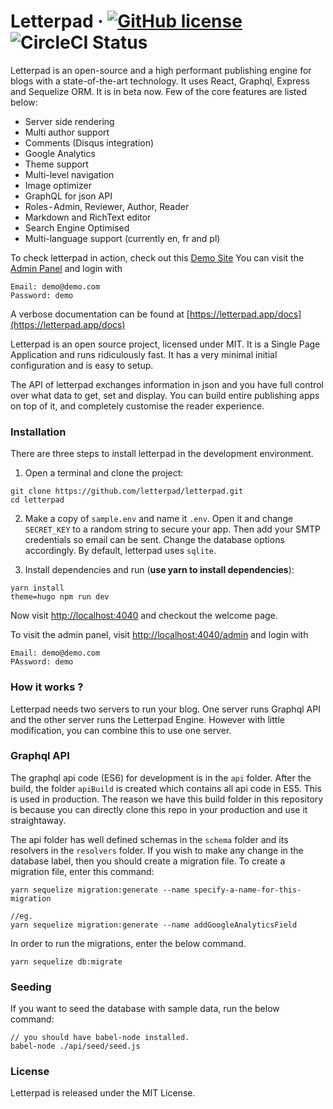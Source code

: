 # Letterpad &middot; [![GitHub license](https://img.shields.io/badge/license-MIT-blue.svg)](https://github.com/ajaxtown/letterpad/blob/master/LICENSE) ![CircleCI Status](https://circleci.com/gh/ajaxtown/letterpad.svg?style=shield&circle-token=:circle-token)

Letterpad is an open-source and a high performant publishing engine for blogs with a state-of-the-art technology. It uses React, Graphql, Express and Sequelize ORM. It is in beta now. Few of the core features are listed below:


- Server side rendering
- Multi author support
- Comments (Disqus integration)
- Google Analytics
- Theme support
- Multi-level navigation
- Image optimizer 
- GraphQL for json API
- Roles - Admin, Reviewer, Author, Reader
- Markdown and RichText editor
- Search Engine Optimised
- Multi-language support (currently en, fr and pl)


To check letterpad in action, check out this [Demo Site](https://letterpad.app/demo)
You can visit the [Admin Panel](https://letterpad.app/demo/admin/login) and login with 
```
Email: demo@demo.com
Password: demo
```

A verbose documentation can be found at [https://letterpad.app/docs](https://letterpad.app/docs)

Letterpad is an open source project, licensed under MIT. It is a Single Page Application and runs ridiculously fast. It has a very minimal initial configuration and is easy to setup.

The API of letterpad exchanges information in json and you have full control over what data to get, set and display. You can build entire publishing apps on top of it, and completely customise the reader experience.

### Installation

There are three steps to install letterpad in the development environment.

1.  Open a terminal and clone the project:

```
git clone https://github.com/letterpad/letterpad.git
cd letterpad
```

2.  Make a copy of `sample.env` and name it `.env`. Open it and change `SECRET_KEY` to a random string to secure your app. Then add your SMTP credentials so email can be sent. Change the database options accordingly. By default, letterpad uses `sqlite`.

3.  Install dependencies and run (**use yarn to install dependencies**):

```
yarn install
theme=hugo npm run dev
```

Now visit [http://localhost:4040](http://localhost:4040) and checkout the welcome page.

To visit the admin panel, visit [http://localhost:4040/admin](http://localhost:4040/admin) and login with 
```
Email: demo@demo.com 
PAssword: demo
```
### How it works ?
Letterpad needs two servers to run your blog. One server runs Graphql API and the other server runs the Letterpad Engine. However with little modification, you can combine this to use one server.



### Graphql API

The graphql api code (ES6) for development is in the `api` folder. After the build, the folder `apiBuild` is created which contains all api code in ES5. This is used in production. The reason we have this build folder in this repository is because you can directly clone this repo in your production and use it straightaway.

The api folder has well defined schemas in the `schema` folder and its resolvers in the `resolvers` folder. If you wish to make any change in the database label, then you should create a migration file. To create a migration file, enter this command:

```
yarn sequelize migration:generate --name specify-a-name-for-this-migration

//eg.
yarn sequelize migration:generate --name addGoogleAnalyticsField
```

In order to run the migrations, enter the below command.

```
yarn sequelize db:migrate
```

### Seeding

If you want to seed the database with sample data, run the below command:

```
// you should have babel-node installed.
babel-node ./api/seed/seed.js
```

### License

Letterpad is released under the MIT License.
